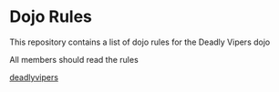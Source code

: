 Dojo Rules
==========

This repository contains a list of dojo rules for the Deadly Vipers dojo


All members should read the rules

[deadlyvipers ](https://github.com/deadlyvipers)
